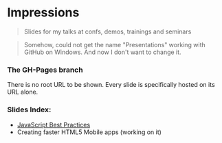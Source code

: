 Impressions
===========

> Slides for my talks at confs, demos, trainings and seminars

> Somehow, could not get the name "Presentations" working with GitHub on Windows. And now I don't want to change it.

### The GH-Pages branch

There is no root URL to be shown. Every slide is specifically hosted on its URL alone.

### Slides Index:

* [JavaScript Best Practices](http://omshiv.github.io/impressions/cisco/javascript-best-practices)
* Creating faster HTML5 Mobile apps (working on it)
